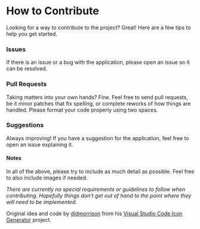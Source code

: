 # How to Contribute

Looking for a way to contribute to the project? Great! Here are a few tips to help you get started.

### Issues

If there is an issue or a bug with the application, please open an issue so it can be resolved.

### Pull Requests

Taking matters into your own hands? Fine. Feel free to send pull requests, be it minor patches that fix spelling, or complete reworks of how things are handled.
Please format your code properly using two spaces.

### Suggestions

Always improving! If you have a suggestion for the application, feel free to open an issue explaining it.

#### Notes

In all of the above, please try to include as much detail as possible. Feel free to also include images if needed.

*There are currently no special requirements or guidelines to follow when contributing. Hopefully things don't get out of hand to the point where they will need to be implemented.*

Original idea and code by [djdmorrison](https://github.com/djdmorrison) from his [Visual Studio Code Icon Generator](https://github.com/djdmorrison/vs-code-icon) project.
